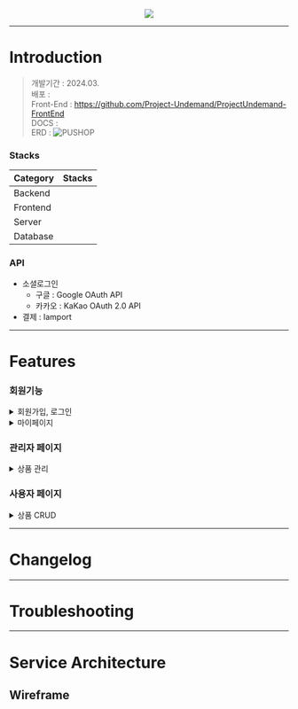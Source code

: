 <div align="center">
<img src="https://capsule-render.vercel.app/api?type=waving&color=6FC7E1&height=240&section=header&text=PUSHOP&fontColor=ffffffCC&fontSize=60&fontAlignY=35&desc=Project%20Undemand&descSize=20&descAlign=70&descAlignY=53" />
</div>

***
# Introduction 
> 개발기간 : 2024.03.  
> 배포 :  
> Front-End : https://github.com/Project-Undemand/ProjectUndemand-FrontEnd  
> DOCS :  
> ERD :  ![PUSHOP](https://github.com/Project-Undemand/ProjectUndemand-BackEnd/assets/120750451/32381227-87b8-4a90-b871-9a19b3ba9b50)


### Stacks

|Category|Stacks|
|---|---|
| Backend | 
| Frontend | 
| Server | 
| Database |


### API
- 소셜로그인
  - 구글 : Google OAuth API
  - 카카오 : KaKao OAuth 2.0 API
- 결제 : Iamport

***

# Features

### 회원기능

<details>
<summary>회원가입, 로그인</summary>
<div markdown = '1'></div>



</details>

<details>
<summary>마이페이지</summary>
<div markdown='1'></div>

</details>




### 관리자 페이지

<details>
<summary>상품 관리</summary>
<div markdown='1'></div>


</details>

### 사용자 페이지

<details>
<summary>상품 CRUD</summary>
<div markdown='1'></div>


</details>


***

# Changelog

***

# Troubleshooting

***

# Service Architecture 







Wireframe
------


